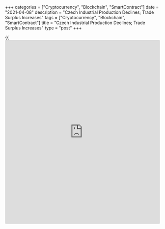 +++
categories = ["Cryptocurrency", "Blockchain", "SmartContract"]
date = "2021-04-08"
description = "Czech Industrial Production Declines; Trade Surplus Increases"
tags = ["Cryptocurrency", "Blockchain", "SmartContract"]
title = "Czech Industrial Production Declines; Trade Surplus Increases"
type = "post"
+++

{{<iframe id="large-banner" src="https://www.bounty.group/#slide=11.0" width="100%" height="600" scrolling="no" style="border: 0px solid rgb(216, 221, 230); border-radius: 3px;">}}

The Czech Republic's industrial production and construction output
decreased in February, data from the Czech Statistical Office showed on
Thursday.

Separate data showed that the trade surplus increased in February as
exports rose and imports increased.

Industrial production decreased a working-day adjusted 2.6 percent year-
on-year in February, after a 0.3 percent rise in January. Economists had
forecast a 0.5 percent growth.

Manufacturing output fell 3.1 percent yearly in February.

Mining and quarrying output decreased 2.9 percent, while electricity,
gas, steam and air conditioning rose 1.5 percent.

On a monthly basis, industrial production fell a seasonally adjusted 2.0
percent in February.

Industrial new orders increased 6.7 percent year-on-year in February.

Construction output decreased a working-day adjusted 11.0 percent
annually in February.

On a seasonally adjusted basis, the construction output declined 3.0
percent monthly in February.

Another report from the Czech statistical office showed that the trade
surplus rose to CZK 22.496 billion in February from CZK 20.267 billion
in the same month last year. Economists had forecast a surplus of CZK
25.0 billion.

In January, the trade surplus was CZK 25.736 billion.

Exports rose 3.8 percent annually in February and imports grew 3.3
percent.

On a monthly basis, seasonally adjusted exports decreased 0.8 percent in
February and imports increased by 0.4 percent.

For comments and feedback [contact](https://www.playgroundfx.com/contact/): editorial@rtt[news](https://www.letsplayfx.com/blog/forex-news-website/).com

[Economic News][1]

 **What parts of the world are seeing the best (and worst) economic
performances lately? Click[here][2] to check out our [Econ Scorecard][2]
and find out! See up-to-the-moment [ranking](https://www.playgroundfx.com/blog/crypto-exchange-ranking/)s for the best and worst
performers in [GDP][2], [unemployment rate][3], [inflation][4] and much
more.**

   1. www.rtt[news](https://www.letsplayfx.com/blog/forex-news-website/).com/Content/EconomicNews.aspx
   2. www.rtt[news](https://www.letsplayfx.com/blog/forex-news-website/).com/economic-scorecard/world-rank/GDP/highest-performance.aspx
   3. www.rtt[news](https://www.letsplayfx.com/blog/forex-news-website/).com/economic-scorecard/world-rank/unemployment-rate/lowest-performance.aspx
   4. www.rtt[news](https://www.letsplayfx.com/blog/forex-news-website/).com/economic-scorecard/world-rank/CPI/highest-performance.aspx